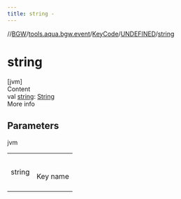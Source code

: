 ```yaml
---
title: string -
---
```

//[BGW](../../../../index.md)/[tools.aqua.bgw.event](../../index.md)/[KeyCode](../index.md)/[UNDEFINED](index.md)/[string](string.md)



# string  
[jvm]  
Content  
val [string](string.md): [String](https://kotlinlang.org/api/latest/jvm/stdlib/kotlin/-string/index.html)  
More info  


## Parameters  
  
jvm  
  
| | |
|---|---|
| <a name="tools.aqua.bgw.event/KeyCode.UNDEFINED/string/#/PointingToDeclaration/"></a>string| <a name="tools.aqua.bgw.event/KeyCode.UNDEFINED/string/#/PointingToDeclaration/"></a><br><br>Key name<br><br>|
  
  



